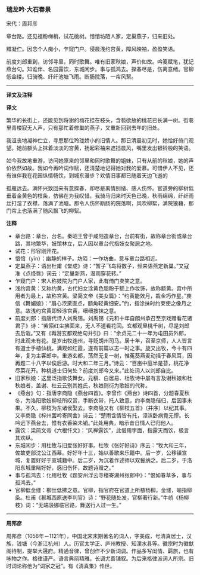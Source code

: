 ### 瑞龙吟·大石春景

宋代：周邦彦

章台路。还见褪粉梅梢，试花桃树。愔愔坊陌人家，定巢燕子，归来旧处。

黯凝伫。因念个人痴小，乍窥门户。侵晨浅约宫黄，障风映袖，盈盈笑语。

前度刘郎重到，访邻寻里，同时歌舞。唯有旧家秋娘，声价如故。吟笺赋笔，犹记燕台句。知谁伴、名园露饮，东城闲步。事与孤鸿去。探春尽是，伤离意绪。官柳低金缕。归骑晚、纤纤池塘飞雨。断肠院落，一帘风絮。

---

**译文及注释**

**译文**

繁华的长街上，还能见到将谢的梅花挂在枝头，含苞欲放的桃花已长满一树。街巷里青楼寂无人声，只有那忙着修巢的燕子，又重新回到去年的旧处。

我沮丧地凝神伫立，寻思那位玲珑娇小的旧情人。那日清晨初见时，她恰好倚门观望。她前额头上抹着淡淡的宫黄，扬起彩袖来遮挡晨风，嘴里发出银铃般的笑语。

如今我故地重游，访问她原来的邻里和同时歌舞的姐妹，只有从前的秋娘，她的声价依然如故。我如今再吟词作赋，还清楚地记得她对我的爱慕。可惜伊人不见，还有谁伴我在花园纵情畅饮，到城东漫步？欢情旧事都已随着天边飞逝的

孤雁远去。满怀兴致回来有意探春，却尽是离情别绪、感人伤怀。官道旁的柳树低垂着金黄色的枝条，仿佛在为我叹惜。我骑马归来时天色已晚，秋雨绵绵，纤纤雨丝打湿了衣襟，落满了池塘。那令人伤怀断肠的院落啊，风吹柳絮，满院狼藉，那门帘上也落满了随风飘飞的柳絮。

**注释**

* 章台路：章台，台名。秦昭王曾于咸阳造章台，台前有街，故称章台街或章台路，其地繁华，妓馆林立，后人因以章台代指妓女聚居之地。
* 试花：形容刚开花。
* 愔愔（yīn）：幽静的样子。坊陌：一作坊曲，意与章台路相近。
* 定巢燕子：语出杜甫《堂成》诗：“暂子飞鸟将数子，频来语燕定新巢。”又寇准《点绛唇》词云：“定巢新燕，湿雨穿花转。”
* 乍窥门户：宋人称妓院为门户人家，此有倚门卖笑之意。
* 浅约宫黄：又称约黄，古代妇女涂黄色脂粉于额上作妆饰，故称额黄。宫中所用者为最上，故称宫黄。梁简文帝《美女篇》：“约黄能效月，裁金巧作星。”庾信《舞媚娘》：“眉心浓黛直点，额角轻黄细安。”约，指涂抹时约束使之像月之意。故浅约宫黄即轻涂宫黄，细细按抹之意。
* 前度刘郎：指唐代诗人刘禹锡。刘禹锡《元和十年自朗州承召至京戏赠看花诸君子》诗：“紫陌红尘拂面来，无人不道看花回。玄都观里桃千树，尽是刘郎去后栽。”又有《再游玄都观绝句并引》曰：“余贞元二十一年为屯田员外郎，时此观未有花。是岁出牧连州，寻贬朗州司马。居十年，召至京师，人人皆言有道士手植仙桃，满观如红霞，遂有前篇以志一时之事。旋又出牧，今十有四年，复为主客郎中。重游玄都，荡然无复一树，惟菟葵燕麦动摇于春风耳，因再题二十八字以俟后游。时大和二年三月。”诗云：“百亩中庭半是苔，桃花净尽菜花开。种桃道士归何处？前度刘郎今又来。”此处词人以刘郎自比。
* 旧家秋娘：这里泛指歌伎舞女。元稹、白居易、杜牧诗中屡有言及谢秋娘和杜秋娘者，盖谢、杜云云别其姓氏，秋娘则衍为歌妓的代称。
* 《燕台》句：指唐李商隐《燕台四首》。李曾作《燕台》诗四首，分题春夏秋冬，为洛阳歌妓柳枝所叹赏，手断衣带，托人致意，约李商隐偕归，后因事未果。不久，柳枝为东诸侯娶去。李商隐又有《柳枝五首》（并序）以纪其事。又李商隐《梓州罢吟寄同舍》诗云：“楚雨含情皆有托，漳滨卧病竟无憀。长吟远下燕台去，惟有衣香染未销。”此处用典，暗示昔日情人已归他人。
* 露饮：梁简文帝《六根忏文》：“风禅露饮”，此借用字面，指露天而饮，极言其欢纵。
* 东城闲步：用杜牧与旧爱张好好事。杜牧《张好好诗》序云：“牧大和三年，佐故吏部沈公江西幕。好好年十三，始以善歌来乐籍中。后一岁，公移镇宣城，复置好好于宣城籍中。后二岁，为沉着作述师以双鬟纳之。后二岁，于洛阳东城重睹好好，感旧伤怀，故题诗赠之。”
* 事与孤鸿去：化用杜牧《题安州浮云寺楼寄湖州张郎中》：“恨如春草多，事与孤鸿去。”
* 官柳低金缕：柳丝低拂之意。官柳，指官府在官道上所植杨柳。金缕，喻指柳条。杜甫《郪城西原送李判官》诗：“野花随处发，官柳著行新。”牛峤《杨柳枝》词：“无端袅娜临官路，舞送行人过一生。”

---

**周邦彦**

周邦彦（1056年－1121年），中国北宋末期著名的词人，字美成，号清真居士，汉族，钱塘（今浙江杭州）人。历官太学正、庐州教授、知溧水县等。徽宗时为徽猷阁待制，提举大晟府。精通音律，曾创作不少新词调。作品多写闺情、羁旅，也有咏物之作。格律谨严。语言典丽精雅。长调尤善铺叙。为后来格律派词人所宗。旧时词论称他为“词家之冠”。有《清真集》传世。